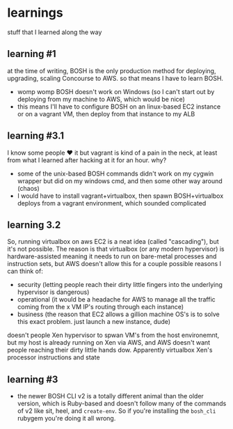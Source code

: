 # learnings
stuff that I learned along the way

## learning #1
at the time of writing, BOSH is the only production method for deploying, upgrading, scaling Concourse to AWS. so that means I have to learn BOSH.
* womp womp BOSH doesn't work on Windows (so I can't start out by deploying from my machine to AWS, which would be nice)
* this means I'll have to configure BOSH on an linux-based EC2 instance or on a vagrant VM, then deploy from that instance to my ALB

## learning #3.1
I know some people :heart: it but vagrant is kind of a pain in the neck, at least from what I learned after hacking at it for an hour. why?
* some of the unix-based BOSH commands didn't work on my cygwin wrapper but did on my windows cmd, and then some other way around (chaos)
* I would have to install vagrant+virtualbox, then spawn BOSH+virtualbox deploys from a vagrant environment, which sounded complicated

## learning 3.2
So, running virtualbox on aws EC2 is a neat idea (called "cascading"), but it's not possible. The reason is that virtualbox (or any modern hypervisor) is hardware-assisted meaning it needs to run on bare-metal processes and instruction sets, but AWS doesn't allow this for a couple possible reasons I can think of:
* security (letting people reach their dirty little fingers into the underlying hypervisor is dangerous)
* operational (it would be a headache for AWS to manage all the traffic coming from the x VM IP's routing through each instance)
* business (the reason that EC2 allows a gillion machine OS's is to solve this exact problem. just launch a new instance, dude)

doesn't people Xen hypervisor to spwan VM's from the host environemnt, but my host is already running on Xen via AWS, and AWS doesn't want people reaching their dirty little hands dow. Apparently virtualbox Xen's processor instructions and state 

## learning #3
* the newer BOSH CLI v2 is a totally different animal than the older version, which is Ruby-based and doesn't follow many of the commands of v2 like sit, heel, and `create-env`. So if you're installing the `bosh_cli` rubygem you're doing it all wrong.
